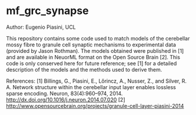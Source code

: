 # mf_grc_synapse

Author: Eugenio Piasini, UCL

This repository contains some code used to match models of the cerebellar mossy fibre to granule cell synaptic mechanisms to experimental data (provided by Jason Rothman). The models obtained were published in [1] and are available in NeuorML format on the Open Source Brain [2]. This code is only conserved here for future reference; see [1] for a detailed description of the models and the methods used to derive them.

References:
[1] Billings, G., Piasini, E., Lőrincz, A., Nusser, Z., and Silver, R. A. Network structure within the cerebellar input layer enables lossless sparse encoding. Neuron, 83(4):960–974, 2014. http://dx.doi.org/10.1016/j.neuron.2014.07.020
[2] http://www.opensourcebrain.org/projects/granule-cell-layer-piasini-2014
